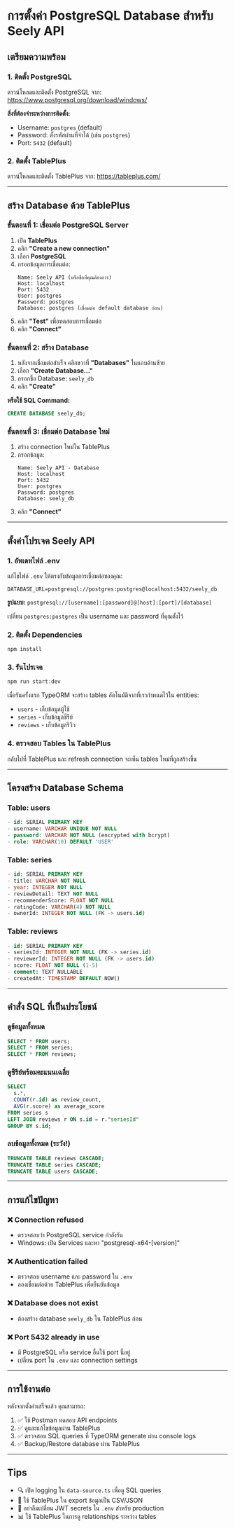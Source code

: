 # การตั้งค่า PostgreSQL Database สำหรับ Seely API

## เตรียมความพร้อม

### 1. ติดตั้ง PostgreSQL
ดาวน์โหลดและติดตั้ง PostgreSQL จาก: https://www.postgresql.org/download/windows/

**สิ่งที่ต้องจำระหว่างการติดตั้ง:**
- Username: `postgres` (default)
- Password: ตั้งรหัสผ่านที่จำได้ (เช่น `postgres`)
- Port: `5432` (default)

### 2. ติดตั้ง TablePlus
ดาวน์โหลดและติดตั้ง TablePlus จาก: https://tableplus.com/

---

## สร้าง Database ด้วย TablePlus

### ขั้นตอนที่ 1: เชื่อมต่อ PostgreSQL Server

1. เปิด **TablePlus**
2. คลิก **"Create a new connection"**
3. เลือก **PostgreSQL**
4. กรอกข้อมูลการเชื่อมต่อ:
   ```
   Name: Seely API (หรือชื่อที่คุณต้องการ)
   Host: localhost
   Port: 5432
   User: postgres
   Password: postgres
   Database: postgres (เชื่อมต่อ default database ก่อน)
   ```
5. คลิก **"Test"** เพื่อทดสอบการเชื่อมต่อ
6. คลิก **"Connect"**

### ขั้นตอนที่ 2: สร้าง Database

1. หลังจากเชื่อมต่อสำเร็จ คลิกขวาที่ **"Databases"** ในแถบด้านซ้าย
2. เลือก **"Create Database..."**
3. กรอกชื่อ Database: `seely_db`
4. คลิก **"Create"**

**หรือใช้ SQL Command:**
```sql
CREATE DATABASE seely_db;
```

### ขั้นตอนที่ 3: เชื่อมต่อ Database ใหม่

1. สร้าง connection ใหม่ใน TablePlus
2. กรอกข้อมูล:
   ```
   Name: Seely API - Database
   Host: localhost
   Port: 5432
   User: postgres
   Password: postgres
   Database: seely_db
   ```
3. คลิก **"Connect"**

---

## ตั้งค่าโปรเจค Seely API

### 1. อัพเดทไฟล์ .env

แก้ไขไฟล์ `.env` ให้ตรงกับข้อมูลการเชื่อมต่อของคุณ:

```env
DATABASE_URL=postgresql://postgres:postgres@localhost:5432/seely_db
```

**รูปแบบ:** `postgresql://[username]:[password]@[host]:[port]/[database]`

เปลี่ยน `postgres:postgres` เป็น username และ password ที่คุณตั้งไว้

### 2. ติดตั้ง Dependencies

```powershell
npm install
```

### 3. รันโปรเจค

```powershell
npm run start:dev
```

เมื่อรันครั้งแรก TypeORM จะสร้าง tables อัตโนมัติจากที่เรากำหนดไว้ใน entities:
- `users` - เก็บข้อมูลผู้ใช้
- `series` - เก็บข้อมูลซีรีย์
- `reviews` - เก็บข้อมูลรีวิว

### 4. ตรวจสอบ Tables ใน TablePlus

กลับไปที่ TablePlus และ refresh connection จะเห็น tables ใหม่ที่ถูกสร้างขึ้น

---

## โครงสร้าง Database Schema

### Table: users
```sql
- id: SERIAL PRIMARY KEY
- username: VARCHAR UNIQUE NOT NULL
- password: VARCHAR NOT NULL (encrypted with bcrypt)
- role: VARCHAR(10) DEFAULT 'USER'
```

### Table: series
```sql
- id: SERIAL PRIMARY KEY
- title: VARCHAR NOT NULL
- year: INTEGER NOT NULL
- reviewDetail: TEXT NOT NULL
- recommenderScore: FLOAT NOT NULL
- ratingCode: VARCHAR(4) NOT NULL
- ownerId: INTEGER NOT NULL (FK -> users.id)
```

### Table: reviews
```sql
- id: SERIAL PRIMARY KEY
- seriesId: INTEGER NOT NULL (FK -> series.id)
- reviewerId: INTEGER NOT NULL (FK -> users.id)
- score: FLOAT NOT NULL (1-5)
- comment: TEXT NULLABLE
- createdAt: TIMESTAMP DEFAULT NOW()
```

---

## คำสั่ง SQL ที่เป็นประโยชน์

### ดูข้อมูลทั้งหมด
```sql
SELECT * FROM users;
SELECT * FROM series;
SELECT * FROM reviews;
```

### ดูซีรีย์พร้อมคะแนนเฉลี่ย
```sql
SELECT 
  s.*,
  COUNT(r.id) as review_count,
  AVG(r.score) as average_score
FROM series s
LEFT JOIN reviews r ON s.id = r."seriesId"
GROUP BY s.id;
```

### ลบข้อมูลทั้งหมด (ระวัง!)
```sql
TRUNCATE TABLE reviews CASCADE;
TRUNCATE TABLE series CASCADE;
TRUNCATE TABLE users CASCADE;
```

---

## การแก้ไขปัญหา

### ❌ Connection refused
- ตรวจสอบว่า PostgreSQL service กำลังรัน
- Windows: เปิด Services และหา "postgresql-x64-[version]"

### ❌ Authentication failed
- ตรวจสอบ username และ password ใน `.env`
- ลองเชื่อมต่อด้วย TablePlus เพื่อยืนยันข้อมูล

### ❌ Database does not exist
- ต้องสร้าง database `seely_db` ใน TablePlus ก่อน

### ❌ Port 5432 already in use
- มี PostgreSQL หรือ service อื่นใช้ port นี้อยู่
- เปลี่ยน port ใน `.env` และ connection settings

---

## การใช้งานต่อ

หลังจากตั้งค่าเสร็จแล้ว คุณสามารถ:

1. ✅ ใช้ Postman ทดสอบ API endpoints
2. ✅ ดูและแก้ไขข้อมูลผ่าน TablePlus
3. ✅ ตรวจสอบ SQL queries ที่ TypeORM generate ผ่าน console logs
4. ✅ Backup/Restore database ผ่าน TablePlus

---

## Tips

- 🔍 เปิด logging ใน `data-source.ts` เพื่อดู SQL queries
- 💾 ใช้ TablePlus ใน export ข้อมูลเป็น CSV/JSON
- 🔐 อย่าลืมเปลี่ยน JWT secrets ใน `.env` สำหรับ production
- 📊 ใช้ TablePlus ในการดู relationships ระหว่าง tables

